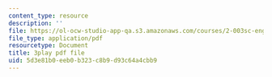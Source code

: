 ```yaml
---
content_type: resource
description: ''
file: https://ol-ocw-studio-app-qa.s3.amazonaws.com/courses/2-003sc-engineering-dynamics-fall-2011/5d3e81b0eeb0b323c8b9d93c64a4cbb9_7kcWV6zlcRU.pdf
file_type: application/pdf
resourcetype: Document
title: 3play pdf file
uid: 5d3e81b0-eeb0-b323-c8b9-d93c64a4cbb9
---
```

